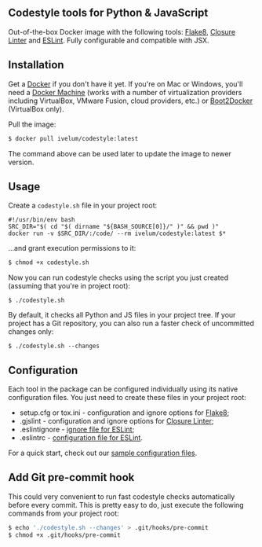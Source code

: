 ## Codestyle tools for Python & JavaScript

Out-of-the-box Docker image with the following tools: [Flake8](http://flake8.readthedocs.org), 
[Closure Linter](https://developers.google.com/closure/utilities/) and [ESLint](http://eslint.org). 
Fully configurable and compatible with JSX.

## Installation

Get a [Docker](https://www.docker.com) if you don't have it yet. If you're on Mac or 
Windows, you'll need a [Docker Machine](https://docs.docker.com/machine/) (works with 
a number of  virtualization providers including VirtualBox, VMware Fusion, cloud providers, 
etc.)  or [Boot2Docker](http://boot2docker.io) (VirtualBox only).

Pull the image:

```sh
$ docker pull ivelum/codestyle:latest
```

The command above can be used later to update the image to newer version.

## Usage

Create a `codestyle.sh` file in your project root:

```
#!/usr/bin/env bash
SRC_DIR="$( cd "$( dirname "${BASH_SOURCE[0]}/" )" && pwd )"
docker run -v $SRC_DIR/:/code/ --rm ivelum/codestyle:latest $*
```

...and grant execution permissions to it:

```sh
$ chmod +x codestyle.sh
```

Now you can run codestyle checks using the script you just created (assuming 
that you're in project root):

```
$ ./codestyle.sh
```

By default, it checks all Python and JS files in your project tree. If your
project has a Git repository, you can also run a faster check of uncommitted
changes only:

```
$ ./codestyle.sh --changes
```

## Configuration

Each tool in the package can be configured individually using its native 
configuration files. You just need to create these files in your project 
root:

* setup.cfg or tox.ini - configuration and ignore options for 
  [Flake8](http://flake8.readthedocs.org/en/latest/config.html);
* .gjslint - configuration and ignore options for 
  [Closure Linter](https://developers.google.com/closure/utilities/docs/linter_howto);
* .eslintignore - [ignore file for ESLint](http://eslint.org/docs/user-guide/configuring#ignoring-files-and-directories);
* .eslintrc - [configuration file for ESLint](http://eslint.org/docs/user-guide/configuring).

For a quick start, check out our 
[sample configuration files](https://github.com/ivelum/codestyle/tree/master/samples).

## Add Git pre-commit hook

This could very convenient to run fast codestyle checks automatically before every commit.
This is pretty easy to do, just execute the following commands from your project root:

```sh
$ echo './codestyle.sh --changes' > .git/hooks/pre-commit
$ chmod +x .git/hooks/pre-commit
```
